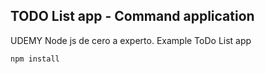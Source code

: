  ## TODO List app - Command application

UDEMY Node js de cero a experto. Example ToDo List app

`npm install`
